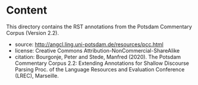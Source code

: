 # Content

This directory contains the RST annotations from the Potsdam Commentary Corpus (Version 2.2).

- source: http://angcl.ling.uni-potsdam.de/resources/pcc.html
- license: Creative Commons Attribution-NonCommercial-ShareAlike 
- citation: Bourgonje, Peter and Stede, Manfred (2020).
  The Potsdam Commentary Corpus 2.2: Extending Annotations for Shallow Discourse Parsing
  Proc. of the Language Resources and Evaluation Conference (LREC), Marseille.

